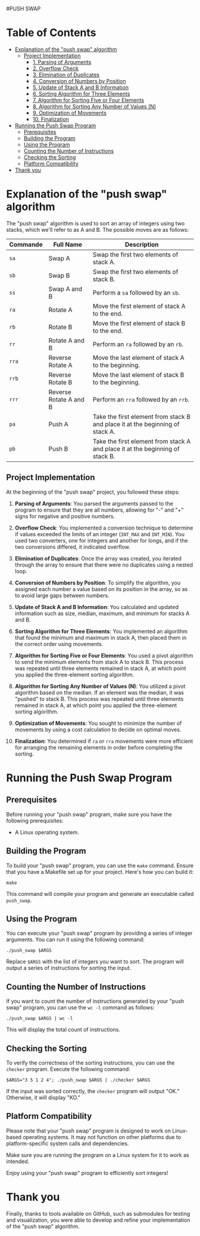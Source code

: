 #PUSH SWAP

# Table of Contents

- [Explanation of the "push swap" algorithm](#explanation-of-the-push-swap-algorithm)
  - [Project Implementation](#project-implementation)
    - [1. Parsing of Arguments](#1-parsing-of-arguments)
    - [2. Overflow Check](#2-overflow-check)
    - [3. Elimination of Duplicates](#3-elimination-of-duplicates)
    - [4. Conversion of Numbers by Position](#4-conversion-of-numbers-by-position)
    - [5. Update of Stack A and B Information](#5-update-of-stack-a-and-b-information)
    - [6. Sorting Algorithm for Three Elements](#6-sorting-algorithm-for-three-elements)
    - [7. Algorithm for Sorting Five or Four Elements](#7-algorithm-for-sorting-five-or-more-elements)
    - [8. Algorithm for Sorting Any Number of Values (N)](#8-algorithm-for-sorting-any-number-of-values-n)
    - [9. Optimization of Movements](#9-optimization-of-movements)
    - [10. Finalization](#10-finalization)
- [Running the Push Swap Program](#running-the-push-swap-program)
  - [Prerequisites](#prerequisites)
  - [Building the Program](#building-the-program)
  - [Using the Program](#using-the-program)
  - [Counting the Number of Instructions](#counting-the-number-of-instructions)
  - [Checking the Sorting](#checking-the-sorting)
  - [Platform Compatibility](#platform-compatibility)
- [Thank you](#thank-you)

# Explanation of the "push swap" algorithm

The "push swap" algorithm is used to sort an array of integers using two stacks, which we'll refer to as A and B. The possible moves are as follows:


| Commande | Full Name | Description |
| --- | --- | --- |
| `sa` | Swap A | Swap the first two elements of stack A. |
| `sb` | Swap B | Swap the first two elements of stack B. |
| `ss` | Swap A and B | Perform a `sa` followed by an `sb`. |
| `ra` | Rotate A | Move the first element of stack A to the end. |
| `rb` | Rotate B | Move the first element of stack B to the end. |
| `rr` | Rotate A and B | Perform an `ra` followed by an `rb`. |
| `rra` | Reverse Rotate A | Move the last element of stack A to the beginning. |
| `rrb` | Reverse Rotate B | Move the last element of stack B to the beginning. |
| `rrr` | Reverse Rotate A and B | Perform an `rra` followed by an `rrb`. |
| `pa` | Push A | Take the first element from stack B and place it at the beginning of stack A. |
| `pb` | Push B | Take the first element from stack A and place it at the beginning of stack B. |

## Project Implementation

At the beginning of the "push swap" project, you followed these steps:

1. **Parsing of Arguments**: You parsed the arguments passed to the program to ensure that they are all numbers, allowing for "-" and "+" signs for negative and positive numbers.

2. **Overflow Check**: You implemented a conversion technique to determine if values exceeded the limits of an integer (`INT_MAX` and `INT_MIN`). You used two converters, one for integers and another for longs, and if the two conversions differed, it indicated overflow.

3. **Elimination of Duplicates**: Once the array was created, you iterated through the array to ensure that there were no duplicates using a nested loop.

4. **Conversion of Numbers by Position**: To simplify the algorithm, you assigned each number a value based on its position in the array, so as to avoid large gaps between numbers.

5. **Update of Stack A and B Information**: You calculated and updated information such as size, median, maximum, and minimum for stacks A and B.

6. **Sorting Algorithm for Three Elements**: You implemented an algorithm that found the minimum and maximum in stack A, then placed them in the correct order using movements.

7. **Algorithm for Sorting Five or Four Elements**: You used a pivot algorithm to send the minimum elements from stack A to stack B. This process was repeated until three elements remained in stack A, at which point you applied the three-element sorting algorithm.

8. **Algorithm for Sorting Any Number of Values (N)**: You utilized a pivot algorithm based on the median. If an element was the median, it was "pushed" to stack B. This process was repeated until three elements remained in stack A, at which point you applied the three-element sorting algorithm.

9. **Optimization of Movements**: You sought to minimize the number of movements by using a cost calculation to decide on optimal moves.

10. **Finalization**: You determined if `ra` or `rra` movements were more efficient for arranging the remaining elements in order before completing the sorting.

# Running the Push Swap Program

## Prerequisites

Before running your "push swap" program, make sure you have the following prerequisites:

- A Linux operating system.

## Building the Program

To build your "push swap" program, you can use the `make` command. Ensure that you have a Makefile set up for your project. Here's how you can build it:

```shell
make
```

This command will compile your program and generate an executable called `push_swap`.

## Using the Program

You can execute your "push swap" program by providing a series of integer arguments. You can run it using the following command:

```shell
./push_swap $ARGS
```

Replace `$ARGS` with the list of integers you want to sort. The program will output a series of instructions for sorting the input.

## Counting the Number of Instructions

If you want to count the number of instructions generated by your "push swap" program, you can use the `wc -l` command as follows:

```shell
./push_swap $ARGS | wc -l
```

This will display the total count of instructions.

## Checking the Sorting

To verify the correctness of the sorting instructions, you can use the `checker` program. Execute the following command:

```shell
$ARGS="3 5 1 2 4"; ./push_swap $ARGS | ./checker $ARGS
```

If the input was sorted correctly, the `checker` program will output "OK." Otherwise, it will display "KO."

## Platform Compatibility

Please note that your "push swap" program is designed to work on Linux-based operating systems. It may not function on other platforms due to platform-specific system calls and dependencies.

Make sure you are running the program on a Linux system for it to work as intended.

Enjoy using your "push swap" program to efficiently sort integers!

# Thank you

Finally, thanks to tools available on GitHub, such as submodules for testing and visualization, you were able to develop and refine your implementation of the "push swap" algorithm.
